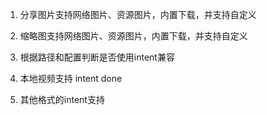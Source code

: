 1. 分享图片支持网络图片、资源图片，内置下载，并支持自定义
2. 缩略图支持网络图片、资源图片，内置下载，并支持自定义

3. 根据路径和配置判断是否使用intent兼容

4. 本地视频支持 intent done
5. 其他格式的intent支持